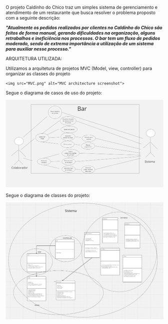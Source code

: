 O projeto Caldinho do Chico traz um simples sistema de gerenciamento e atendimento de um restaurante que busca resolver o problema proposto com a seguinte descrição:

  **_"Atualmente os pedidos realizados por clientes no Caldinho do Chico são feitos de forma manual, gerando dificuldades na organização, alguns retrabalhos e ineficiência nos processos. O bar tem um fluxo de pedidos moderado, sendo de extrema importância a utilização de um sistema para auxiliar nesse processo."_**


ARQUITETURA UTILIZADA:

Utilizamos a arquitetura de projetos MVC (Model, view, controller) para organizar as classes do projeto

    <img src="MVC.png" alt="MVC architecture screenshot">


Segue o diagrama de casos de uso do projeto:

<img src="Diagrama de Casos de Uso.jpg" alt="Diagrama de casos de uso">






Segue o diagrama de classes do projeto:

<img src="Diagrama de Classes.jpg" alt="Diagrama de classes">
